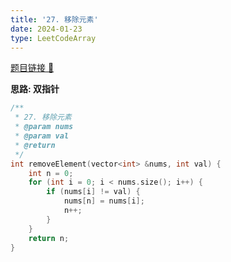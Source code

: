 ```yaml
---
title: '27. 移除元素'
date: 2024-01-23
type: LeetCodeArray
---
```


[题目链接 🔗](https://leetcode.cn/problems/remove-element/)

**思路: 双指针**

```cpp
/**
 * 27. 移除元素
 * @param nums
 * @param val
 * @return
 */
int removeElement(vector<int> &nums, int val) {
    int n = 0;
    for (int i = 0; i < nums.size(); i++) {
        if (nums[i] != val) {
            nums[n] = nums[i];
            n++;
        }
    }
    return n;
}
```
